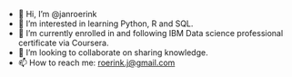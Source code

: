 - 👋 Hi, I’m @janroerink
- 👀 I’m interested in learning Python, R and SQL.
- 🌱 I’m currently enrolled in and following IBM Data science professional certificate via Coursera.
- 💞️ I’m looking to collaborate on sharing knowledge.
- 📫 How to reach me: roerink.j@gmail.com

<!---
janroerink/janroerink is a ✨ special ✨ repository because its `README.md` (this file) appears on your GitHub profile.
You can click the Preview link to take a look at your changes.
--->
